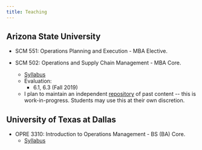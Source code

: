 ```yaml
---
title: Teaching
---
```


## Arizona State University

* SCM 551: Operations Planning and Execution - MBA Elective.

* SCM 502: Operations and Supply Chain Management - MBA Core.
  * [Syllabus](/files/syllabus-scm-502.PDF)
  * Evaluation: 
    * 6.1, 6.3 (Fall 2019)
  * I plan to maintain an independent [repository](https://harish-guda.github.io/scm-502) of past content -- this is work-in-progress. Students may use this at their own discretion.


## University of Texas at Dallas

* OPRE 3310: Introduction to Operations Management - BS (BA) Core.
  * [Syllabus](/files/syllabus-opre-3310-fall-2017.PDF)
